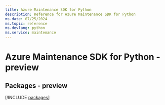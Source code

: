 ```yaml
---
title: Azure Maintenance SDK for Python
description: Reference for Azure Maintenance SDK for Python
ms.date: 07/25/2024
ms.topic: reference
ms.devlang: python
ms.service: maintenance
---
```

# Azure Maintenance SDK for Python - preview
## Packages - preview
[!INCLUDE [packages](maintenance-index.md)]